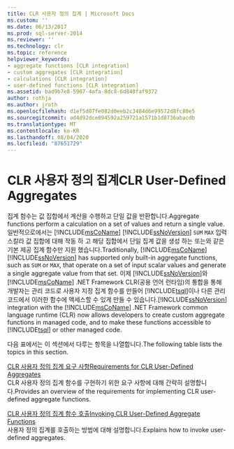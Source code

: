```yaml
---
title: CLR 사용자 정의 집계 | Microsoft Docs
ms.custom: ''
ms.date: 06/13/2017
ms.prod: sql-server-2014
ms.reviewer: ''
ms.technology: clr
ms.topic: reference
helpviewer_keywords:
- aggregate functions [CLR integration]
- custom aggregates [CLR integration]
- calculations [CLR integration]
- user-defined functions [CLR integration]
ms.assetid: bad9b7e8-5967-4afa-8dc8-6d840faf9372
author: rothja
ms.author: jroth
ms.openlocfilehash: d1ef5d07fe082d0eeb2c3484d6e99572d8fc80e5
ms.sourcegitcommit: ad4d92dce894592a259721a1571b1d8736abacdb
ms.translationtype: MT
ms.contentlocale: ko-KR
ms.lasthandoff: 08/04/2020
ms.locfileid: "87651729"
---
```

# <a name="clr-user-defined-aggregates"></a><span data-ttu-id="35e80-102">CLR 사용자 정의 집계</span><span class="sxs-lookup"><span data-stu-id="35e80-102">CLR User-Defined Aggregates</span></span>
  <span data-ttu-id="35e80-103">집계 함수는 값 집합에서 계산을 수행하고 단일 값을 반환합니다.</span><span class="sxs-lookup"><span data-stu-id="35e80-103">Aggregate functions perform a calculation on a set of values and return a single value.</span></span> <span data-ttu-id="35e80-104">일반적으로에서는 [!INCLUDE[msCoName](../../includes/msconame-md.md)] [!INCLUDE[ssNoVersion](../../includes/ssnoversion-md.md)] `SUM` `MAX` 입력 스칼라 값 집합에 대해 작동 하 고 해당 집합에서 단일 집계 값을 생성 하는 또는와 같은 기본 제공 집계 함수만 지원 했습니다.</span><span class="sxs-lookup"><span data-stu-id="35e80-104">Traditionally, [!INCLUDE[msCoName](../../includes/msconame-md.md)] [!INCLUDE[ssNoVersion](../../includes/ssnoversion-md.md)] has supported only built-in aggregate functions, such as `SUM` or `MAX`, that operate on a set of input scalar values and generate a single aggregate value from that set.</span></span> <span data-ttu-id="35e80-105">이제 [!INCLUDE[ssNoVersion](../../includes/ssnoversion-md.md)]와 [!INCLUDE[msCoName](../../includes/msconame-md.md)] .NET Framework CLR(공용 언어 런타임)의 통합을 통해 개발자는 관리 코드로 사용자 지정 집계 함수를 만들어 [!INCLUDE[tsql](../../includes/tsql-md.md)]이나 다른 관리 코드에서 이러한 함수에 액세스할 수 있게 만들 수 있습니다.</span><span class="sxs-lookup"><span data-stu-id="35e80-105">[!INCLUDE[ssNoVersion](../../includes/ssnoversion-md.md)] integration with the [!INCLUDE[msCoName](../../includes/msconame-md.md)] .NET Framework common language runtime (CLR) now allows developers to create custom aggregate functions in managed code, and to make these functions accessible to [!INCLUDE[tsql](../../includes/tsql-md.md)] or other managed code.</span></span>  
  
 <span data-ttu-id="35e80-106">다음 표에서는 이 섹션에서 다루는 항목을 나열합니다.</span><span class="sxs-lookup"><span data-stu-id="35e80-106">The following table lists the topics in this section.</span></span>  
  
 [<span data-ttu-id="35e80-107">CLR 사용자 정의 집계 요구 사항</span><span class="sxs-lookup"><span data-stu-id="35e80-107">Requirements for CLR User-Defined Aggregates</span></span>](clr-user-defined-aggregates-requirements.md)  
 <span data-ttu-id="35e80-108">CLR 사용자 정의 집계 함수를 구현하기 위한 요구 사항에 대해 간략히 설명합니다.</span><span class="sxs-lookup"><span data-stu-id="35e80-108">Provides an overview of the requirements for implementing CLR user-defined aggregate functions.</span></span>  
  
 [<span data-ttu-id="35e80-109">CLR 사용자 정의 집계 함수 호출</span><span class="sxs-lookup"><span data-stu-id="35e80-109">Invoking CLR User-Defined Aggregate Functions</span></span>](clr-user-defined-aggregate-invoking-functions.md)  
 <span data-ttu-id="35e80-110">사용자 정의 집계를 호출하는 방법에 대해 설명합니다.</span><span class="sxs-lookup"><span data-stu-id="35e80-110">Explains how to invoke user-defined aggregates.</span></span>  
  
  
